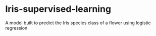 # Iris-supervised-learning
A model built to predict the Iris species class of a flower using logistic regression
